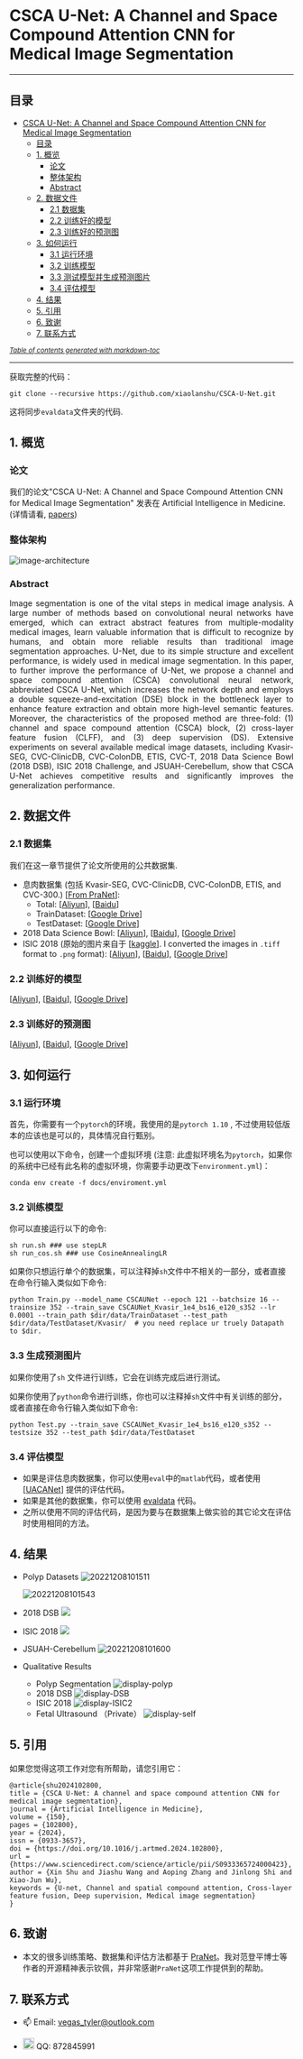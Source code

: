 # CSCA U-Net: A Channel and Space Compound Attention CNN for Medical Image Segmentation

----

## 目录
- [CSCA U-Net: A Channel and Space Compound Attention CNN for Medical Image Segmentation](#csca-u-net--a-channel-and-space-compound-attention-cnn-for-medical-image-segmentation)
  * [目录](#目录)
  * [1. 概览](#1-概览)
    + [论文](#论文)
    + [整体架构](#整体架构)
    + [Abstract](#abstract)
  * [2. 数据文件](#2-数据文件)
    + [2.1 数据集](#21-数据集)
    + [2.2 训练好的模型](#22-训练好的模型)
    + [2.3 训练好的预测图](#23-训练好的预测图)
  * [3. 如何运行](#3-如何运行)
    + [3.1 运行环境](#31-运行环境)
    + [3.2 训练模型](#32-训练模型)
    + [3.3 测试模型并生成预测图片](#33-测试模型并生成预测图片)
    + [3.4 评估模型](#34-评估模型)
  * [4. 结果](#4-结果)
  * [5. 引用](#5-引用])
  * [6. 致谢](#6-致谢)
  * [7. 联系方式](#7-联系方式)

<small><i><a href='http://ecotrust-canada.github.io/markdown-toc/'>Table of contents generated with markdown-toc</a></i></small>

---

获取完整的代码：
```shell
git clone --recursive https://github.com/xiaolanshu/CSCA-U-Net.git
```
这将同步`evaldata`文件夹的代码.

## 1. 概览

### 论文

我们的论文"CSCA U-Net: A Channel and Space Compound Attention CNN for Medical Image Segmentation" 发表在 Artificial Intelligence in Medicine.(详情请看, [papers](https://www.sciencedirect.com/science/article/abs/pii/S0933365724000423))

### 整体架构

![image-architecture](pics/architecture.png)

### Abstract

<p align = "justify"> 
Image segmentation is one of the vital steps in medical image analysis. A large number of methods based on convolutional neural networks have emerged, which can extract abstract features from multiple-modality medical images, learn valuable information that is difficult to recognize by humans, and obtain more reliable results than traditional image segmentation approaches. U-Net, due to its simple structure and excellent performance, is widely used in medical image segmentation. In this paper, to further improve the performance of U-Net, we propose a channel and space compound attention (CSCA) convolutional neural network, abbreviated CSCA U-Net, which increases the network depth and employs a double squeeze-and-excitation (DSE) block in the bottleneck layer to enhance feature extraction and obtain more high-level semantic features. Moreover, the characteristics of the proposed method are three-fold: (1) channel and space compound attention (CSCA) block, (2) cross-layer feature fusion (CLFF), and (3) deep supervision (DS). Extensive experiments on several available medical image datasets, including Kvasir-SEG, CVC-ClinicDB, CVC-ColonDB, ETIS, CVC-T, 2018 Data Science Bowl (2018 DSB), ISIC 2018 Challenge, and JSUAH-Cerebellum, show that CSCA U-Net achieves competitive results and significantly improves the generalization performance.
</p>

## 2. 数据文件

### 2.1 数据集

我们在这一章节提供了论文所使用的公共数据集. 

- 息肉数据集 (包括 Kvasir-SEG, CVC-ClinicDB, CVC-ColonDB, ETIS, and CVC-300.) \[[From PraNet](https://github.com/DengPingFan/PraNet)\]:
  - Total: \[[Aliyun](http://118.31.22.118:5244/Aliyun/CSCAUNet/Datasets/Polyp%205%20Datasets.zip)\], \[[Baidu]( https://pan.baidu.com/s/1q5I2e2bbwXdW4evJdCAUpg?pwd=1111)\]
  - TrainDataset: \[[Google Drive](https://drive.google.com/file/d/1lODorfB33jbd-im-qrtUgWnZXxB94F55/view?usp=sharing)\] 
  - TestDataset: \[[Google Drive](https://drive.google.com/file/d/1lODorfB33jbd-im-qrtUgWnZXxB94F55/view?usp=sharing)\]
- 2018 Data Science Bowl: \[[Aliyun](http://118.31.22.118:5244/Aliyun/CSCAUNet/Datasets/bowl.zip)\], \[[Baidu](https://pan.baidu.com/s/1JUzWDQydjj83GbniRgstOQ?pwd=1111)\], \[[Google Drive](https://drive.google.com/file/d/1IWoWItLWvj1r2SbJWfBQTyPI0AngEwbb/view?usp=share_link)\]
- ISIC 2018 (原始的图片来自于 [[kaggle](https://www.kaggle.com/datasets/pengyizhou/isic2018segmentation/download?datasetVersionNumber=1)\]. I converted the images in `.tiff` format to `.png` format): \[[Aliyun](http://118.31.22.118:5244/Aliyun/CSCAUNet/Datasets/ISIC2018.zip)\], \[[Baidu](https://pan.baidu.com/s/1utewXZ8Rs-X5FbTtzOy7DQ?pwd=1111)\], \[[Google Drive](https://drive.google.com/file/d/1qSNXHtV526yLLVyayOsA3bSA9LSSPBrQ/view?usp=share_link)\]

###  2.2 训练好的模型

\[[Aliyun](http://118.31.22.118:5244/Aliyun/CSCAUNet/snapshots.zip)\], \[[Baidu](https://pan.baidu.com/s/15QcH5fBU4uU0w-X3xu24cw?pwd=1111)\], \[[Google Drive](https://drive.google.com/drive/folders/1GvMXm5fehYbMFfC1mV0wHy0rHk_35JUP?usp=share_link)\]

### 2.3 训练好的预测图

\[[Aliyun](http://118.31.22.118:5244/Aliyun/CSCAUNet/Predict_map.zip)\], \[[Baidu](https://pan.baidu.com/s/1KmCXEPkAx5x1QhEx-Utypg?pwd=1111)\], \[[Google Drive](https://drive.google.com/drive/folders/1VA6J9k5XdkanpkMh4IuXe6wg0OS0lUxq?usp=sharing)\]

## 3. 如何运行

### 3.1 运行环境

首先，你需要有一个`pytorch`的环境，我使用的是`pytorch 1.10` , 不过使用较低版本的应该也是可以的，具体情况自行甄别。

也可以使用以下命令，创建一个虚拟环境 (注意: 此虚拟环境名为`pytorch`，如果你的系统中已经有此名称的虚拟环境，你需要手动更改下`environment.yml`)：

```shell
conda env create -f docs/enviroment.yml
```

### 3.2 训练模型

你可以直接运行以下的命令:

```shell
sh run.sh ### use stepLR
sh run_cos.sh ### use CosineAnnealingLR 
```

如果你只想运行单个的数据集，可以注释掉`sh`文件中不相关的一部分，或者直接在命令行输入类似如下命令:

```shell
python Train.py --model_name CSCAUNet --epoch 121 --batchsize 16 --trainsize 352 --train_save CSCAUNet_Kvasir_1e4_bs16_e120_s352 --lr 0.0001 --train_path $dir/data/TrainDataset --test_path $dir/data/TestDataset/Kvasir/  # you need replace ur truely Datapath to $dir.
```

### 3.3 生成预测图片

如果你使用了`sh` 文件进行训练，它会在训练完成后进行测试。

如果你使用了`python`命令进行训练，你也可以注释掉`sh`文件中有关训练的部分，或者直接在命令行输入类似如下命令:

```shell
python Test.py --train_save CSCAUNet_Kvasir_1e4_bs16_e120_s352 --testsize 352 --test_path $dir/data/TestDataset
```

### 3.4 评估模型

- 如果是评估息肉数据集，你可以使用`eval`中的`matlab`代码，或者使用 \[[UACANet](https://github.com/plemeri/UACANet)\] 提供的评估代码。
- 如果是其他的数据集，你可以使用 [evaldata](https://github.com/z872845991/evaldata/) 代码。
- 之所以使用不同的评估代码，是因为要与在数据集上做实验的其它论文在评估时使用相同的方法。

## 4. 结果

- Polyp Datasets
  ![20221208101511](pics/table-polyp.png)

  ![20221208101543](pics/table-polyp2.png)

- 2018 DSB
  ![](pics/table-dsb.png)

- ISIC 2018
  ![](pics/table-isic2018.png)

- JSUAH-Cerebellum 
  ![20221208101600](pics/table-jsuah.png)

- Qualitative Results
  
  - Polyp Segmentation 
  ![display-polyp](pics/display-polyp.png)
  - 2018 DSB
  ![display-DSB](pics/display-DSB.png)
  - ISIC 2018
  ![display-ISIC2](pics/display-ISIC-compressed.jpg)
  - Fetal Ultrasound （Private） 
  ![display-self](pics/display-self.png)
  
## 5. 引用

如果您觉得这项工作对您有所帮助，请您引用它：
```
@article{shu2024102800,
title = {CSCA U-Net: A channel and space compound attention CNN for medical image segmentation},
journal = {Artificial Intelligence in Medicine},
volume = {150},
pages = {102800},
year = {2024},
issn = {0933-3657},
doi = {https://doi.org/10.1016/j.artmed.2024.102800},
url = {https://www.sciencedirect.com/science/article/pii/S0933365724000423},
author = {Xin Shu and Jiashu Wang and Aoping Zhang and Jinlong Shi and Xiao-Jun Wu},
keywords = {U-net, Channel and spatial compound attention, Cross-layer feature fusion, Deep supervision, Medical image segmentation}
}
```


## 6. 致谢

- 本文的很多训练策略、数据集和评估方法都基于 [PraNet](https://github.com/DengPingFan/PraNet)。我对范登平博士等作者的开源精神表示钦佩，并非常感谢`PraNet`这项工作提供到的帮助。

## 7. 联系方式

- 📫 Email: vegas_tyler@outlook.com

- <img src="https://picture-for-upload.oss-cn-beijing.aliyuncs.com/img/qq.svg" width="20" height="20"> QQ: 872845991
